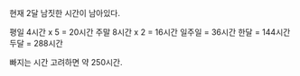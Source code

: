 현재 2달 남짓한 시간이 남아있다.

평일 4시간 x 5 = 20시간
주말 8시간 x 2 = 16시간
일주일 = 36시간
한달 = 144시간
두달 = 288시간

빠지는 시간 고려하면 약 250시간.